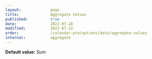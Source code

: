 ```yaml
---
layout:             page
title:              Aggregate Values
published:          true
date:               2022-07-18
modified:           2022-07-22
order:              /calendar-pro/options/data/aggregate-values
internal:           aggregate
---
```

**Default value:** Sum
